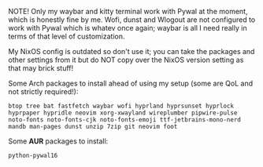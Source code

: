 NOTE! Only my waybar and kitty terminal work with Pywal at the moment, which is honestly fine by me. Wofi, dunst and Wlogout are not configured to work with Pywal which is whatev once again; waybar is all I need really in terms of that level of customization.

My NixOS config is outdated so don't use it; you can take the packages and other settings from it but do NOT copy over the NixOS version setting as that may brick stuff!

Some Arch packages to install ahead of using my setup (some are QoL and not strictly required!):

```
btop tree bat fastfetch waybar wofi hyprland hyprsunset hyprlock hyprpaper hypridle neovim xorg-xwayland wireplumber pipwire-pulse noto-fonts noto-fonts-cjk noto-fonts-emoji ttf-jetbrains-mono-nerd mandb man-pages dunst unzip 7zip git neovim foot
```

Some **AUR** packages to install:

```
python-pywal16
```

